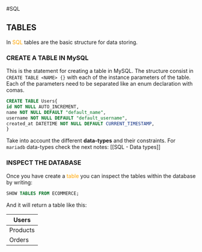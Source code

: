 #SQL 


## TABLES

In <span style="color:orange;">SQL</span> tables are the basic structure for data storing. 


### CREATE A TABLE IN MySQL

This is the statement for creating a table in MySQL. 
The structure consist in `CREATE TABLE <NAME> {}` with each of the instance parameters of the table. 
Each of the parameters need to be separated like an enum declaration with comas. 

```SQL 
CREATE TABLE Users{
id NOT NULL AUTO_INCREMENT, 
name NOT NULL DEFAULT "default_name", 
username NOT NULL DEFAULT "default_username", 
created_at DATETIME NOT NULL DEFAULT CURRENT_TIMESTAMP, 
}
``` 

Take into account the different **data-types** and their constraints. 
For `mariadb` data-types check the next notes: [[SQL - Data types]]


### INSPECT THE DATABASE

Once you have create a <span style="color:orange">table</span> you can inspect the tables within the database by writing: 

```SQL
SHOW TABLES FROM ECOMMERCE;
```

And it will return a table like this: 

| Users |
| ---- |
| Products |
| Orders |

